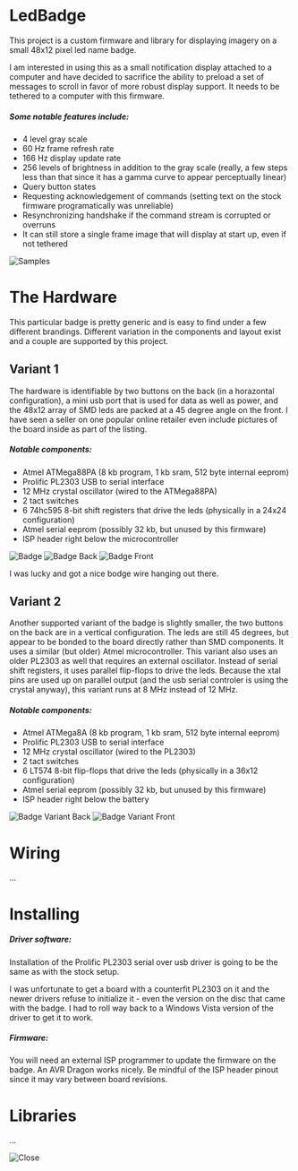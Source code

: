 # LedBadge
This project is a custom firmware and library for displaying imagery on a small 48x12 pixel led name badge. 

I am interested in using this as a small notification display attached to a computer and have decided to sacrifice the ability to preload a set of messages to scroll in favor of more robust display support. It needs to be tethered to a computer with this firmware.

##### Some notable features include:
* 4 level gray scale
* 60 Hz frame refresh rate
* 166 Hz display update rate
* 256 levels of brightness in addition to the gray scale (really, a few steps less than that since it has a gamma curve to appear perceptually linear)
* Query button states
* Requesting acknowledgement of commands (setting text on the stock firmware programatically was unreliable)
* Resynchronizing handshake if the command stream is corrupted or overruns
* It can still store a single frame image that will display at start up, even if not tethered

![Samples](https://raw.githubusercontent.com/Effix/LedBadge/master/images/samples.jpg)

# The Hardware
This particular badge is pretty generic and is easy to find under a few different brandings. Different variation in the components and layout exist and a couple are supported by this project.

## Variant 1
The hardware is identifiable by two buttons on the back (in a horazontal configuration), a mini usb port that is used for data as well as power, and the 48x12 array of SMD leds are packed at a 45 degree angle on the front. I have seen a seller on one popular online retailer even include pictures of the board inside as part of the listing.

##### Notable components:
* Atmel ATMega88PA (8 kb program, 1 kb sram, 512 byte internal eeprom)
* Prolific PL2303 USB to serial interface
* 12 MHz crystal oscillator (wired to the ATMega88PA)
* 2 tact switches
* 6 74hc595 8-bit shift registers that drive the leds (physically in a 24x24 configuration)
* Atmel serial eeprom (possibly 32 kb, but unused by this firmware)
* ISP header right below the microcontroller

![Badge](https://raw.githubusercontent.com/Effix/LedBadge/master/images/badge_88pa.jpg)
![Badge Back](https://raw.githubusercontent.com/Effix/LedBadge/master/images/board_88pa_back_sm.png)
![Badge Front](https://raw.githubusercontent.com/Effix/LedBadge/master/images/board_88pa_front_sm.png)

I was lucky and got a nice bodge wire hanging out there.

## Variant 2
Another supported variant of the badge is slightly smaller, the two buttons on the back are in a vertical configuration. The leds are still 45 degrees, but appear to be bonded to the board directly rather than SMD components. It uses a similar (but older) Atmel microcontroller. This variant also uses an older PL2303 as well that requires an external oscillator. Instead of serial shift registers, it uses parallel flip-flops to drive the leds. Because the xtal pins are used up on parallel output (and the usb serial controler is using the crystal anyway), this variant runs at 8 MHz instead of 12 MHz.

##### Notable components:
* Atmel ATMega8A (8 kb program, 1 kb sram, 512 byte internal eeprom)
* Prolific PL2303 USB to serial interface
* 12 MHz crystal oscillator (wired to the PL2303)
* 2 tact switches
* 6 LT574 8-bit flip-flops that drive the leds (physically in a 36x12 configuration)
* Atmel serial eeprom (possibly 32 kb, but unused by this firmware)
* ISP header right below the battery

![Badge Variant Back](https://raw.githubusercontent.com/Effix/LedBadge/master/images/board_8a_back_sm.png)
![Badge Variant Front](https://raw.githubusercontent.com/Effix/LedBadge/master/images/board_8a_front_sm.png)

# Wiring

...

# Installing

##### Driver software:
Installation of the Prolific PL2303 serial over usb driver is going to be the same as with the stock setup.

I was unfortunate to get a board with a counterfit PL2303 on it and the newer drivers refuse to initialize it - even the version on the disc that came with the badge. I had to roll way back to a Windows Vista version of the driver to get it to work.

##### Firmware:
You will need an external ISP programmer to update the firmware on the badge. An AVR Dragon works nicely. Be mindful of the ISP header pinout since it may vary between board revisions.

# Libraries

...

![Close](https://raw.githubusercontent.com/Effix/LedBadge/master/images/close.jpg)
